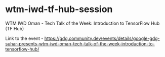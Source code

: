 # wtm-iwd-tf-hub-session
WTM IWD Oman - Tech Talk of the Week: Introduction to TensorFlow Hub (TF Hub)

Link to the event - https://gdg.community.dev/events/details/google-gdg-suhar-presents-wtm-iwd-oman-tech-talk-of-the-week-introduction-to-tensorflow-hub/
